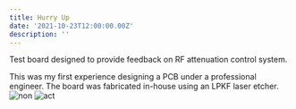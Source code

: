 ```yaml
---
title: Hurry Up
date: '2021-10-23T12:00:00.00Z'
description: ''
---
```

Test board designed to provide feedback on RF attenuation control system.

This was my first experience designing a PCB under a professional engineer. The board was fabricated in-house using an LPKF laser etcher.
![non](./non.PNG)
![act](./act.JPG)
